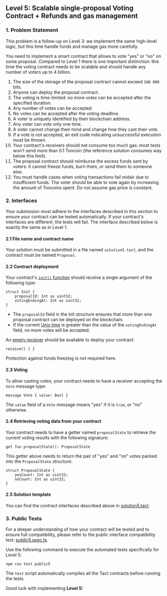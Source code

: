 ## Level 5: Scalable single-proposal Voting Contract + Refunds and gas management

### 1. Problem Statement

This problem is a follow-up on Level 3: we implement the same high-level logic, but this time handle funds and manage gas more carefully.

You need to implement a smart contract that allows to vote "yes" or "no" on some proposal.
Compared to Level 1 there is one important distinction: this time the voting contract needs to be scalable and should handle any number of voters up to 4 billion.

1. The size of the storage of the proposal contract cannot exceed `100 000` bits.
2. Anyone can deploy the proposal contract.
3. The voting is time-limited: no more votes can be accepted after the specified duration.
4. Any number of votes can be accepted.
5. No votes can be accepted after the voting deadline.
6. A voter is uniquely identified by their blockchain address.
7. Any voter can vote only one time.
8. A voter cannot change their mind and change how they cast their vote.
9. If a vote is not accepted, an exit code indicating unsuccessful execution must be thrown.
10. Your contract's receivers should not consume too much gas: most tests won't send more than 0.1 Toncoin (the reference solution consumes way below this limit).
11. The proposal contract should reimburse the excess funds sent by voters: it cannot freeze funds, burn them, or send them to someone else.
12. You must handle cases when voting transactions fail midair due to insufficient funds. The voter should be able to vote again by increasing the amount of Toncoins spent. Do not assume gas price is constant.

### 2. Interfaces

Your submission must adhere to the interfaces described in this section to ensure your contract can be tested automatically.
If your contract's interfaces are different, the tests will fail.
The interface described below is exactly the same as in Level 1.

#### 2.1 File name and contract name

Your solution must be submitted in a file named `solution5.tact`, and the contract must be named `Proposal`.

#### 2.2 Contract deployment

Your contract's [`init()` function](https://docs.tact-lang.org/book/contracts/#init-function) should receive a single argument of the following type:

```tact
struct Init {
    proposalId: Int as uint32;
    votingEndingAt: Int as uint32;
}
```

- The `proposalId` field in the init structure ensures that more than one proposal contract can be deployed on the blockchain.
- If the current [Unix time](https://en.wikipedia.org/wiki/Unix_time) is greater than the value of the `votingEndingAt` field, no more votes will be accepted.

An [empty receiver](https://docs.tact-lang.org/book/receive/#receive-internal-messages) should be available to deploy your contract:

```tact
receive() { }
```

Protection against funds freezing is not required here.

#### 2.3 Voting

To allow casting votes, your contract needs to have a receiver accepting the `Vote` message type:

```tact
message Vote { value: Bool }
```

The `value` field of a `Vote` message means "yes" if it is `true`, or "no" otherwise.

#### 2.4 Retrieving voting data from your contract 

Your contract needs to have a getter named `proposalState` to retrieve the current voting results with the following signature:

```tact
get fun proposalState(): ProposalState
```

This getter above needs to return the pair of "yes" and "no" votes packed into the `ProposalState` structure:

```tact
struct ProposalState {
    yesCount: Int as uint32;
    noCount: Int as uint32;
}
```

#### 2.5 Solution template

You can find the contract interfaces described above in [solution5.tact](./solution5.tact).

### 3. Public Tests

For a deeper understanding of how your contract will be tested and to ensure full compatibility, please refer to the public interface compatibility test: [public5.spec.ts](./public5.spec.ts).

Use the following command to execute the automated tests specifically for Level 5: 

```shell
npm run test public5
```

The `test` script automatically compiles all the Tact contracts before running the tests.

Good luck with implementing **Level 5**!